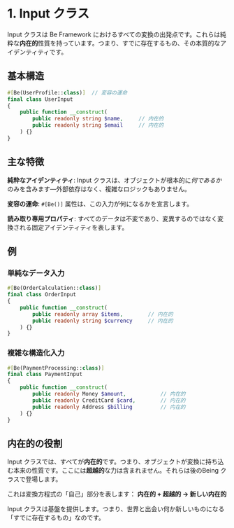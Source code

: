 # 1. Input クラス

Input クラスは Be Framework におけるすべての変換の出発点です。これらは純粋な**内在的**性質を持っています。つまり、すでに存在するもの、その本質的なアイデンティティです。

## 基本構造

```php
#[Be(UserProfile::class)]  // 変容の運命
final class UserInput
{
    public function __construct(
        public readonly string $name,     // 内在的
        public readonly string $email     // 内在的
    ) {}
}
```

## 主な特徴

**純粋なアイデンティティ**: Input クラスは、オブジェクトが根本的に*何であるか*のみを含みます—外部依存はなく、複雑なロジックもありません。

**変容の運命**: `#[Be()]` 属性は、この入力が何になるかを宣言します。

**読み取り専用プロパティ**: すべてのデータは不変であり、変異するのではなく変換される固定アイデンティティを表します。

## 例

### 単純なデータ入力
```php
#[Be(OrderCalculation::class)]
final class OrderInput
{
    public function __construct(
        public readonly array $items,        // 内在的
        public readonly string $currency     // 内在的
    ) {}
}
```

### 複雑な構造化入力
```php
#[Be(PaymentProcessing::class)]
final class PaymentInput
{
    public function __construct(
        public readonly Money $amount,           // 内在的
        public readonly CreditCard $card,        // 内在的
        public readonly Address $billing         // 内在的
    ) {}
}
```

## 内在的の役割

Input クラスでは、すべてが**内在的**です。つまり、オブジェクトが変換に持ち込む本来の性質です。ここには**超越的**な力は含まれません。それらは後のBeing クラスで登場します。

これは変換方程式の「自己」部分を表します：
**内在的 + 超越的 → 新しい内在的**

Input クラスは基盤を提供します。つまり、世界と出会い何か新しいものになる「すでに存在するもの」なのです。